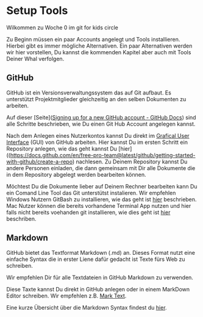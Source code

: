 # Setup Tools

Wilkommen zu Woche 0 im git for kids circle

Zu Beginn müssen ein paar Accounts angelegt und Tools installieren. Hierbei gibt es immer mögliche Alternativen. Ein paar Alternativen werden wir hier vorstellen, Du kannst die kommenden Kapitel aber auch mit Tools Deiner Whal verfolgen.

## GitHub

GitHub ist ein Versionsverwaltungssystem das auf Git aufbaut. Es unterstützt Projektmitglieder gleichzeitig an den selben Dokumenten zu arbeiten.

Auf dieser [Seite]([Signing up for a new GitHub account - GitHub Docs](https://docs.github.com/en/free-pro-team@latest/github/getting-started-with-github/signing-up-for-a-new-github-account)) sind alle Schritte beschrieben, wie Du einen Git Hub Account angelegen kannst.

Nach dem Anlegen eines Nutzerkontos kannst Du direkt im [Grafical User Interface](https://github.com) (GUI) von GitHub arbeiten. Hier kannst Du im ersten Schritt ein Repository anlegen, wie das geht kannst Du [hier]((https://docs.github.com/en/free-pro-team@latest/github/getting-started-with-github/create-a-repo) nachlesen. Zu Deinem Repository kannst Du andere Personen einladen, die dann gemeinsam mit Dir alle Dokumente die in dem Repository abgelegt werden bearbeiten können.

Möchtest Du die Dokumente lieber auf Deinem Rechner bearbeiten kann Du ein Comand Line Tool das Git unterstütst instalieren. Wir empfehlen Windows Nutzern GitBash zu installieren, wie das geht ist [hier](https://gitforwindows.org/) beschrieben. Mac Nutzer können die bereits vorhandene Terminal App nutzen und hier falls nicht bereits voehanden git installieren, wie dies geht ist [hier](https://git-scm.com/download/mac) beschriben.

## Markdown

GitHub bietet das Textformat Markdown (.md) an. Dieses Format nutzt eine einfache Syntax die in erster Liene dafür gedacht ist Texte fürs Web zu schreiben.

Wir empfehlen Dir für alle Textdateien in GitHub Markdown zu verwenden.

Diese Taxte kannst Du direkt in GitHub anlegen oder in einem MarkDown Editor schreiben. Wir empfehlen z.B. [Mark Text](https://marktext.app/).

Eine kurze Übersicht über die Markdown Syntax findest du [hier](https://www.markdownguide.org/basic-syntax/).
